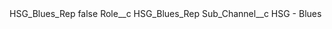 <?xml version="1.0" encoding="UTF-8"?>
<CustomMetadata xmlns="http://soap.sforce.com/2006/04/metadata" xmlns:xsi="http://www.w3.org/2001/XMLSchema-instance" xmlns:xsd="http://www.w3.org/2001/XMLSchema">
    <label>HSG_Blues_Rep</label>
    <protected>false</protected>
    <values>
        <field>Role__c</field>
        <value xsi:type="xsd:string">HSG_Blues_Rep</value>
    </values>
    <values>
        <field>Sub_Channel__c</field>
        <value xsi:type="xsd:string">HSG - Blues</value>
    </values>
</CustomMetadata>
